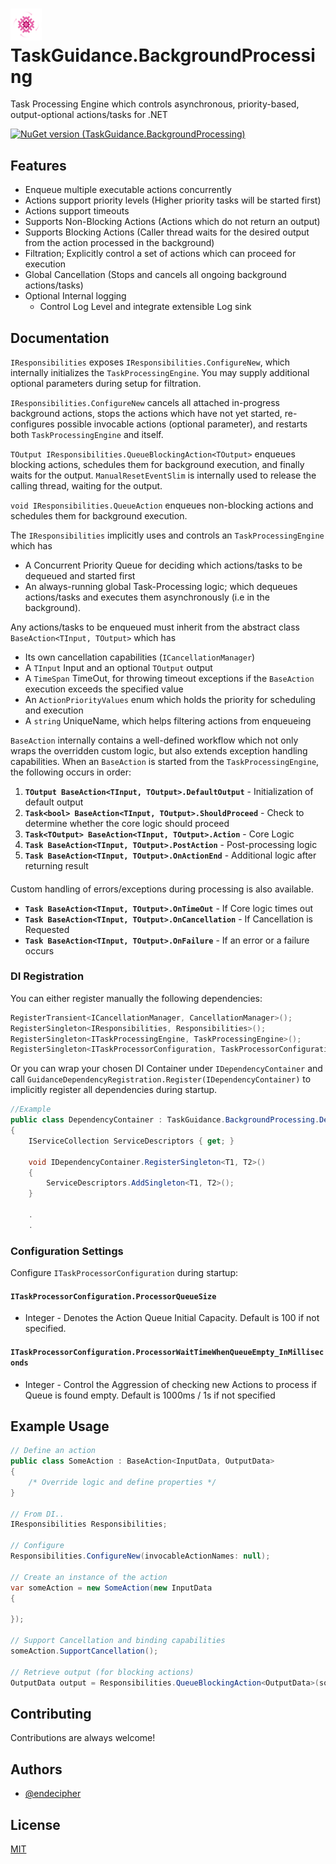 
# <img src="https://github.com/endecipher/TaskGuidance.BackgroundProcessing/blob/main/packageIcon.png" alt="packageIcon" width=10% height=10%> TaskGuidance.BackgroundProcessing

Task Processing Engine which controls asynchronous, priority-based, output-optional actions/tasks for .NET

[![NuGet version (TaskGuidance.BackgroundProcessing)](https://img.shields.io/nuget/v/TaskGuidance.BackgroundProcessing.svg?style=flat-square)](https://www.nuget.org/packages/TaskGuidance.BackgroundProcessing/)

## Features
- Enqueue multiple executable actions concurrently 
- Actions support priority levels (Higher priority tasks will be started first)
- Actions support timeouts
- Supports Non-Blocking Actions (Actions which do not return an output)
- Supports Blocking Actions (Caller thread waits for the desired output from the action processed in the background) 
- Filtration; Explicitly control a set of actions which can proceed for execution
- Global Cancellation (Stops and cancels all ongoing background actions/tasks)  
- Optional Internal logging
    - Control Log Level and integrate extensible Log sink

## Documentation

`IResponsibilities` exposes `IResponsibilities.ConfigureNew`, which internally initializes the `TaskProcessingEngine`.
You may supply additional optional parameters during setup for filtration.

`IResponsibilities.ConfigureNew` cancels all attached in-progress background actions, stops the actions which have not yet started, re-configures possible invocable actions (optional parameter), and restarts both `TaskProcessingEngine` and itself.

`TOutput IResponsibilities.QueueBlockingAction<TOutput>` enqueues blocking actions, schedules them for background execution, and finally waits for the output. `ManualResetEventSlim` is internally used to release the calling thread, waiting for the output.

`void IResponsibilities.QueueAction` enqueues non-blocking actions and schedules them for background execution.

The `IResponsibilities` implicitly uses and controls an `TaskProcessingEngine` which has
- A Concurrent Priority Queue for deciding which actions/tasks to be dequeued and started first
- An always-running global Task-Processing logic; which dequeues actions/tasks and executes them asynchronously (i.e in the background).

Any actions/tasks to be enqueued must inherit from the abstract class `BaseAction<TInput, TOutput>` which has
- Its own cancellation capabilities (`ICancellationManager`)
- A `TInput` Input and an optional `TOutput` output
- A `TimeSpan` TimeOut, for throwing timeout exceptions if the `BaseAction` execution exceeds the specified value
- An `ActionPriorityValues` enum which holds the priority for scheduling and execution
- A `string` UniqueName, which helps filtering actions from enqueueing

`BaseAction` internally contains a well-defined workflow which not only wraps the overridden custom logic, but also extends exception handling capabilities. 
When an `BaseAction` is started from the `TaskProcessingEngine`, the following occurs in order:

1. **`TOutput BaseAction<TInput, TOutput>.DefaultOutput`** - Initialization of default output    
2. **`Task<bool> BaseAction<TInput, TOutput>.ShouldProceed`** - Check to determine whether the core logic should proceed
3. **`Task<TOutput> BaseAction<TInput, TOutput>.Action`** - Core Logic
4. **`Task BaseAction<TInput, TOutput>.PostAction`** - Post-processing logic
5. **`Task BaseAction<TInput, TOutput>.OnActionEnd`** - Additional logic after returning result

####
Custom handling of errors/exceptions during processing is also available.

- **`Task BaseAction<TInput, TOutput>.OnTimeOut`** - If Core logic times out
- **`Task BaseAction<TInput, TOutput>.OnCancellation`** - If Cancellation is Requested
- **`Task BaseAction<TInput, TOutput>.OnFailure`** - If an error or a failure occurs
####


### DI Registration

You can either register manually the following dependencies:

```C#
RegisterTransient<ICancellationManager, CancellationManager>();
RegisterSingleton<IResponsibilities, Responsibilities>();
RegisterSingleton<ITaskProcessingEngine, TaskProcessingEngine>();
RegisterSingleton<ITaskProcessorConfiguration, TaskProcessorConfiguration>();
```

Or you can wrap your chosen DI Container under `IDependencyContainer` and call `GuidanceDependencyRegistration.Register(IDependencyContainer)` to implicitly register all dependencies during startup.

```C# 
//Example
public class DependencyContainer : TaskGuidance.BackgroundProcessing.Dependencies.IDependencyContainer
{
    IServiceCollection ServiceDescriptors { get; }

    void IDependencyContainer.RegisterSingleton<T1, T2>()
    {
        ServiceDescriptors.AddSingleton<T1, T2>();
    }

    .
    .
```

### Configuration Settings

Configure `ITaskProcessorConfiguration` during startup:

#### `ITaskProcessorConfiguration.ProcessorQueueSize`
- Integer - Denotes the Action Queue Initial Capacity. Default is 100 if not specified. 

#### `ITaskProcessorConfiguration.ProcessorWaitTimeWhenQueueEmpty_InMilliseconds`
- Integer - Control the Aggression of checking new Actions to process if Queue is found empty. Default is 1000ms / 1s if not specified


## Example Usage 

```C#
// Define an action 
public class SomeAction : BaseAction<InputData, OutputData>
{
    /* Override logic and define properties */
}

// From DI..
IResponsibilities Responsibilities; 

// Configure 
Responsibilities.ConfigureNew(invocableActionNames: null);

// Create an instance of the action 
var someAction = new SomeAction(new InputData 
{
     
});

// Support Cancellation and binding capabilities 
someAction.SupportCancellation();

// Retrieve output (for blocking actions)
OutputData output = Responsibilities.QueueBlockingAction<OutputData>(someAction, executeSeparately: false);

```



## Contributing

Contributions are always welcome!



## Authors

- [@endecipher](https://www.github.com/endecipher)


## License

[MIT](https://choosealicense.com/licenses/mit/)